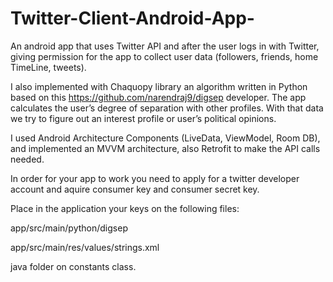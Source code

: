 # Twitter-Client-Android-App-


An android app that uses Twitter API and after the user logs in with Twitter, giving permission for the app to
collect user data (followers, friends, home TimeLine, tweets). 

I also implemented with Chaquopy library an algorithm written in Python based on this https://github.com/narendraj9/digsep developer.
The app calculates the user’s degree of separation with other profiles.
With that data we try to figure out an interest profile or user’s political opinions.

I used Android Architecture Components (LiveData, ViewModel, Room DB), and implemented an MVVM architecture, also Retrofit to make the API calls needed.


In order for your app to work you need to apply for a twitter developer account and aquire consumer key and consumer secret key.

Place in the application your keys on the following files:

   app/src/main/python/digsep

   app/src/main/res/values/strings.xml
   
   java folder on constants class.
   
   

